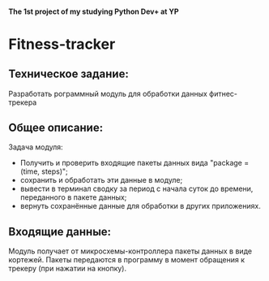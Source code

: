 #### The 1st project of my studying Python Dev+ at YP
# Fitness-tracker
## Техническое задание:
Разработать рограммный модуль для обработки данных фитнес-трекера

## Общее описание:
Задача модуля:
- Получить и проверить входящие пакеты данных вида "package = (time, steps)";
- сохранить и обработать эти данные в модуле;
- вывести в терминал сводку за период с начала суток до времени, переданного в пакете данных;
- вернуть сохранённые данные для обработки в других приложениях.

## Входящие данные: 
Модуль получает от микросхемы-контроллера пакеты данных в виде кортежей.
Пакеты передаются в программу в момент обращения к трекеру (при нажатии на кнопку).
